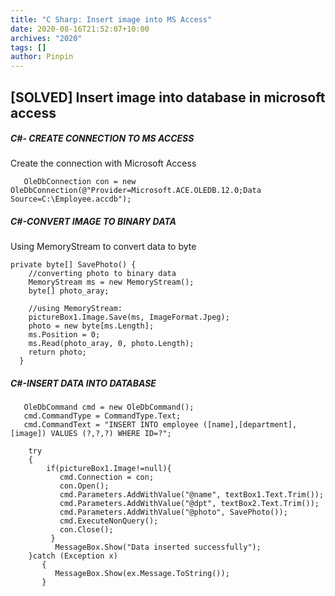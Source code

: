 ```yaml
---
title: "C Sharp: Insert image into MS Access"
date: 2020-08-16T21:52:07+10:00
archives: "2020"
tags: []
author: Pinpin
---
```

## [SOLVED] Insert image into database in microsoft access

#####  C#- CREATE CONNECTION TO MS ACCESS

Create the connection with Microsoft Access
```
   OleDbConnection con = new OleDbConnection(@"Provider=Microsoft.ACE.OLEDB.12.0;Data Source=C:\Employee.accdb");
```

#####  C#-CONVERT IMAGE TO BINARY DATA

Using MemoryStream to convert data to byte

```
private byte[] SavePhoto() {
    //converting photo to binary data
    MemoryStream ms = new MemoryStream();
    byte[] photo_aray;
           
    //using MemoryStream:
    pictureBox1.Image.Save(ms, ImageFormat.Jpeg);
    photo = new byte[ms.Length];
    ms.Position = 0;
    ms.Read(photo_aray, 0, photo.Length);
    return photo;
  }
```

#####  C#-INSERT DATA INTO DATABASE

```
   OleDbCommand cmd = new OleDbCommand();
   cmd.CommandType = CommandType.Text;
   cmd.CommandText = "INSERT INTO employee ([name],[department],[image]) VALUES (?,?,?) WHERE ID=?";

    try
    {   
        if(pictureBox1.Image!=null){
           cmd.Connection = con;
           con.Open();             
           cmd.Parameters.AddWithValue("@name", textBox1.Text.Trim());
           cmd.Parameters.AddWithValue("@dpt", textBox2.Text.Trim());
           cmd.Parameters.AddWithValue("@photo", SavePhoto());
           cmd.ExecuteNonQuery();
           con.Close();
         }
          MessageBox.Show("Data inserted successfully");
    }catch (Exception x)
       {
          MessageBox.Show(ex.Message.ToString());
       }
```

